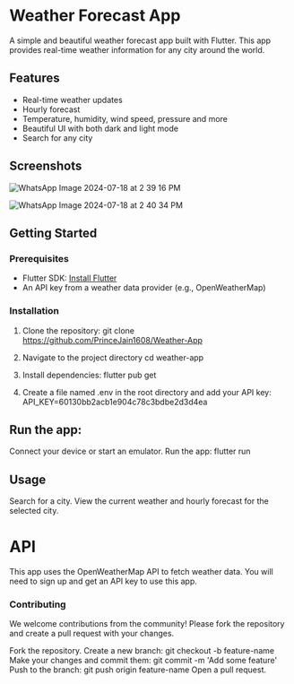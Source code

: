 # Weather Forecast App

A simple and beautiful weather forecast app built with Flutter. This app provides real-time weather information for any city around the world.

## Features

- Real-time weather updates
- Hourly forecast
- Temperature, humidity, wind speed, pressure and more
- Beautiful UI with both dark and light mode
- Search for any city

## Screenshots

![WhatsApp Image 2024-07-18 at 2 39 16 PM](https://github.com/user-attachments/assets/362bbc40-81ef-4fb1-9e85-bfe4ba7780cd)

![WhatsApp Image 2024-07-18 at 2 40 34 PM](https://github.com/user-attachments/assets/1d14ed68-1562-4ead-a5c3-ebeee10f2b7f)

## Getting Started

### Prerequisites

- Flutter SDK: [Install Flutter](https://flutter.dev/docs/get-started/install)
- An API key from a weather data provider (e.g., OpenWeatherMap)

### Installation

1. Clone the repository:
   git clone https://github.com/PrinceJain1608/Weather-App
   
3. Navigate to the project directory
   cd weather-app
   
4. Install dependencies:
   flutter pub get

5. Create a file named .env in the root directory and add your API key:
   API_KEY=60130bb2acb1e904c78c3bdbe2d3d4ea

## Run the app:

Connect your device or start an emulator.
Run the app: flutter run

## Usage
Search for a city.
View the current weather and hourly forecast for the selected city.

# API
This app uses the OpenWeatherMap API to fetch weather data. You will need to sign up and get an API key to use this app.

### Contributing
We welcome contributions from the community! Please fork the repository and create a pull request with your changes.

Fork the repository.
Create a new branch: git checkout -b feature-name
Make your changes and commit them: git commit -m 'Add some feature'
Push to the branch: git push origin feature-name
Open a pull request.
